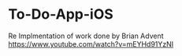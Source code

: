 To-Do-App-iOS
=============

Re Implmentation of work done by Brian Advent
https://www.youtube.com/watch?v=mEYHd91YzNI
